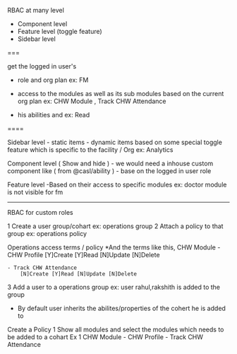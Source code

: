 RBAC at many level

- Component level
- Feature level (toggle feature)
- Sidebar level

===

get the logged in user's

- role and org plan
  ex: FM

- access to the modules as well as its sub modules based on the current org plan
  ex: CHW Module , Track CHW Attendance

- his abilities and
  ex: Read

====

Sidebar level - static items - dynamic items based on some special toggle feature which is specific to the facility / Org
ex: Analytics

Component level ( Show and hide ) - we would need a inhouse custom component like <Can /> ( from @casl/ability ) - base on the logged in user role

Feature level
-Based on their access to specific modules ex: doctor module is not visible for fm

---

RBAC for custom roles

1 Create a user group/cohart ex: operations group
2 Attach a policy to that group ex: operations policy

Operations access terms / policy
\*And the terms like this,
CHW Module - CHW Profile
[Y]Create [Y]Read [N]Update [N]Delete

    - Track CHW Attendance
    	[N]Create [Y]Read [N]Update [N]Delete

3 Add a user to a operations group ex: user rahul,rakshith is added to the group

- By default user inherits the abilites/properties of the cohert he is added to

Create a Policy
1 Show all modules and select the modules which needs to be added to a cohart
Ex 1 CHW Module - CHW Profile - Track CHW Attendance
